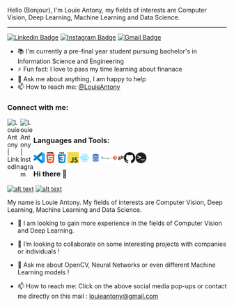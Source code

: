 Hello (Bonjour), I'm Louie Antony, my fields of interests are Computer Vision, Deep Learning, Machine Learning and Data Science.
<hr/>
<p><a href="https://in.linkedin.com/in/louie-antony-9a99aa190"><img src="https://img.shields.io/badge/Louie_Antony-blue?style=flat&amp;logo=Linkedin&amp;logoColor=white&amp;link=https://in.linkedin.com/in/louie-antony-9a99aa190" alt="Linkedin Badge"></a>
<a href="https://instagram.com/louie_antony/"><img src="https://img.shields.io/badge/-@Louie_Antony-purple?style=flat&amp;logo=instagram&amp;logoColor=white&amp;link=https://instagram.com/louie_antony/" alt="Instagram Badge"></a>
<a href="mailto:louieantony@gmail.com"><img src="https://img.shields.io/badge/-Louie_Antony-c14438?style=flat&amp;logo=Gmail&amp;logoColor=white&amp;link=mailto:louieantony@gmail.com" alt="Gmail Badge"></a>

- 📚 I'm currently a pre-final year student pursuing bachelor's in Information Science and Engineering
- ⚡ Fun fact: I love to pass my time learning about finanace
- 💬 Ask me about anything, I am happy to help
- 📫 How to reach me: [@LouieAntony](https://in.linkedin.com/in/louie-antony-9a99aa190)

### Connect with me:
<img align="left" alt="LouieAntony | LinkedIn" width="30px" src="https://img.icons8.com/color/48/000000/linkedin-circled--v3.png" />
<img align="left" alt="LouieAntony | Instagram" width="30px" src="https://img.icons8.com/color/48/000000/instagram-new--v2.png" />


<br />

### Languages and Tools:

<img align="left" alt="Visual Studio Code" width="26px" src="https://raw.githubusercontent.com/github/explore/80688e429a7d4ef2fca1e82350fe8e3517d3494d/topics/visual-studio-code/visual-studio-code.png" />
<img align="left" alt="HTML5" width="26px" src="https://raw.githubusercontent.com/github/explore/80688e429a7d4ef2fca1e82350fe8e3517d3494d/topics/html/html.png" />
<img align="left" alt="CSS3" width="26px" src="https://raw.githubusercontent.com/github/explore/80688e429a7d4ef2fca1e82350fe8e3517d3494d/topics/css/css.png" />
<img align="left" alt="JavaScript" width="26px" src="https://raw.githubusercontent.com/github/explore/80688e429a7d4ef2fca1e82350fe8e3517d3494d/topics/javascript/javascript.png" />
<img align="left" alt="React" width="26px" src="https://raw.githubusercontent.com/github/explore/80688e429a7d4ef2fca1e82350fe8e3517d3494d/topics/react/react.png" /
<img align="left" alt="Node.js" width="26px" src="https://raw.githubusercontent.com/github/explore/80688e429a7d4ef2fca1e82350fe8e3517d3494d/topics/nodejs/nodejs.png" />
<img align="left" alt="SQL" width="26px" src="https://raw.githubusercontent.com/github/explore/80688e429a7d4ef2fca1e82350fe8e3517d3494d/topics/sql/sql.png" />
<img align="left" alt="MongoDB" width="26px" src="https://raw.githubusercontent.com/github/explore/80688e429a7d4ef2fca1e82350fe8e3517d3494d/topics/mongodb/mongodb.png" />
<img align="left" alt="Git" width="26px" src="https://raw.githubusercontent.com/github/explore/80688e429a7d4ef2fca1e82350fe8e3517d3494d/topics/git/git.png" />
<img align="left" alt="GitHub" width="26px" src="https://raw.githubusercontent.com/github/explore/78df643247d429f6cc873026c0622819ad797942/topics/github/github.png" />
<img align="left" alt="Terminal" width="26px" src="https://raw.githubusercontent.com/github/explore/80688e429a7d4ef2fca1e82350fe8e3517d3494d/topics/terminal/terminal.png" />
<br/>












### Hi there 👋

[![alt text][6.1]][6]
[![alt text][7.1]][7]

[6.1]: https://github.com/paulrobertlloyd/socialmediaicons/blob/main/github-32x32.png
[7.1]:https://github.com/paulrobertlloyd/socialmediaicons/blob/main/linkedin-32x32.png
[6]: https://github.com/LouieAntony
[7]:https://in.linkedin.com/in/louie-antony-9a99aa190

My name is Louie Antony. My fields of interests are Computer Vision, Deep Learning, Machine Learning and Data Science.

<!--
**LouieAntony/LouieAntony** is a ✨ _special_ ✨ repository because its `README.md` (this file) appears on your GitHub profile.

Here are some ideas to get you started:
-->
- 🔭 I am looking to gain more experience in the fields of Computer Vision and Deep Learning.

- 👯 I’m looking to collaborate on some interesting projects with companies or individuals !

- 💬 Ask me about OpenCV, Neural Networks or even different Machine Learning models !

- 📫 How to reach me: Click on the above social media pop-ups or contact me directly on this mail : louieantony@gmail.com
